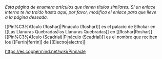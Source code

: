 *Esta página de  enumera artículos que tienen títulos similares.  Si un enlace interno te ha traído hasta aquí, por favor, modifica el enlace para que lleve a la página deseada.*

[[Pin%C3%A1culo (Roshar)\|Pináculo (Roshar)]] es el palacio de Elhokar en [[Las Llanuras Quebradas\|las Llanuras Quebradas]] en [[Roshar\|Roshar]]
[[Pin%C3%A1culo (Scadrial)\|Pináculo (Scadrial)]] es el nombre que reciben los [[Ferrin\|ferrin]] de [[Electro\|electro]]


https://es.coppermind.net/wiki/Pinnacle